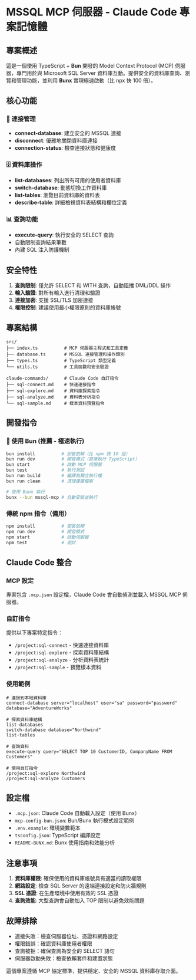 # MSSQL MCP 伺服器 - Claude Code 專案記憶體

## 專案概述

這是一個使用 TypeScript + **Bun** 開發的 Model Context Protocol (MCP) 伺服器，專門用於與 Microsoft SQL Server 資料庫互動。提供安全的資料庫查詢、瀏覽和管理功能，並利用 **Bunx** 實現極速啟動（比 npx 快 100 倍）。

## 核心功能

### 🔌 連接管理
- **connect-database**: 建立安全的 MSSQL 連接
- **disconnect**: 優雅地關閉資料庫連接
- **connection-status**: 檢查連接狀態和健康度

### 🗄️ 資料庫操作
- **list-databases**: 列出所有可用的使用者資料庫
- **switch-database**: 動態切換工作資料庫
- **list-tables**: 瀏覽目前資料庫的資料表
- **describe-table**: 詳細檢視資料表結構和欄位定義

### 📊 查詢功能
- **execute-query**: 執行安全的 SELECT 查詢
- 自動限制查詢結果筆數
- 內建 SQL 注入防護機制

## 安全特性

1. **查詢限制**: 僅允許 SELECT 和 WITH 查詢，自動阻擋 DML/DDL 操作
2. **輸入驗證**: 對所有輸入進行清理和驗證
3. **連接加密**: 支援 SSL/TLS 加密連接
4. **權限控制**: 建議使用最小權限原則的資料庫帳號

## 專案結構

```
src/
├── index.ts          # MCP 伺服器主程式和工具定義
├── database.ts       # MSSQL 連接管理和操作類別
├── types.ts          # TypeScript 類型定義
└── utils.ts          # 工具函數和安全驗證

claude-commands/      # Claude Code 自訂指令
├── sql-connect.md    # 快速連接指令
├── sql-explore.md    # 資料庫探索指令
├── sql-analyze.md    # 資料表分析指令
└── sql-sample.md     # 樣本資料預覽指令
```

## 開發指令

### 🚀 使用 Bun (推薦 - 極速執行)
```bash
bun install          # 安裝依賴（比 npm 快 10 倍）
bun run dev          # 開發模式（直接執行 TypeScript）
bun start            # 啟動 MCP 伺服器
bun test             # 執行測試
bun run build        # 編譯為獨立執行檔
bun run clean        # 清理建置檔案

# 使用 Bunx 執行
bunx --bun mssql-mcp # 自動安裝並執行
```

### 傳統 npm 指令（備用）
```bash
npm install          # 安裝依賴
npm run dev          # 開發模式
npm start            # 啟動伺服器
npm test             # 測試
```

## Claude Code 整合

### MCP 設定
專案包含 `.mcp.json` 設定檔，Claude Code 會自動偵測並載入 MSSQL MCP 伺服器。

### 自訂指令
提供以下專案特定指令：
- `/project:sql-connect` - 快速連接資料庫
- `/project:sql-explore` - 探索資料庫結構
- `/project:sql-analyze` - 分析資料表統計
- `/project:sql-sample` - 預覽樣本資料

### 使用範例

```
# 連接到本地資料庫
connect-database server="localhost" user="sa" password="password" database="AdventureWorks"

# 探索資料庫結構
list-databases
switch-database database="Northwind"
list-tables

# 查詢資料
execute-query query="SELECT TOP 10 CustomerID, CompanyName FROM Customers"

# 使用自訂指令
/project:sql-explore Northwind
/project:sql-analyze Customers
```

## 設定檔

- `.mcp.json`: Claude Code 自動載入設定（使用 Bunx）
- `mcp-config-bun.json`: Bun/Bunx 執行模式設定範例
- `.env.example`: 環境變數範本
- `tsconfig.json`: TypeScript 編譯設定
- `README-BUNX.md`: Bunx 使用指南和效能分析

## 注意事項

1. **資料庫權限**: 確保使用的資料庫帳號具有適當的讀取權限
2. **網路設定**: 檢查 SQL Server 的遠端連接設定和防火牆規則
3. **SSL 憑證**: 在生產環境中使用有效的 SSL 憑證
4. **查詢效能**: 大型查詢會自動加入 TOP 限制以避免效能問題

## 故障排除

- 連接失敗：檢查伺服器位址、憑證和網路設定
- 權限錯誤：確認資料庫使用者權限
- 查詢被拒：確保查詢為安全的 SELECT 語句
- 伺服器啟動失敗：檢查依賴套件和建置狀態

這個專案遵循 MCP 協定標準，提供穩定、安全的 MSSQL 資料庫存取介面。